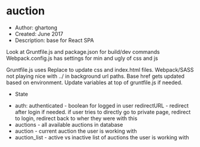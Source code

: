 # auction
- Author: ghartong
- Created: June 2017
- Description: base for React SPA 

Look at Gruntfile.js and package.json for build/dev commands
Webpack.config.js has settings for min and ugly of css and js

Gruntfile.js uses Replace to update css and index.html files. Webpack/SASS not playing nice with ../ in background url paths. 
Base href gets updated based on environment. Update variables at top of gruntfile.js if needed.


* State
- auth:
   authenticated - boolean for logged in user
   redirectURL - redirect after login if needed. if user tries to directly go to private page, redirect to login, redirect back to wher they were with this
- auctions - all available auctions in database
- auction - current auction the user is working with
- auction_list - active vs inactive list of auctions the user is working with
